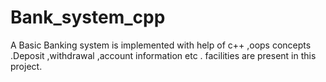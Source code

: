 # Bank_system_cpp
A  Basic Banking system  is implemented with help of  c++ ,oops concepts .Deposit ,withdrawal ,account information etc . facilities are present in this project.
